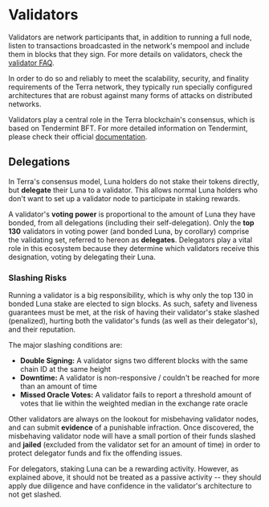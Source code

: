 # Validators

Validators are network participants that, in addition to running a full node, listen to transactions broadcasted in the network's mempool and include them in blocks that they sign. For more details on validators, check the [validator FAQ](../validator/faq.md).

In order to do so and reliably to meet the scalability, security, and finality requirements of the Terra network, they typically run specially configured architectures that are robust against many forms of attacks on distributed networks.

Validators play a central role in the Terra blockchain's consensus, which is based on Tendermint BFT. For more detailed information on Tendermint, please check their official [documentation](https://docs.tendermint.com/).

## Delegations

In Terra's consensus model, Luna holders do not stake their tokens directly, but **delegate** their Luna to a validator. This allows normal Luna holders who don't want to set up a validator node to participate in staking rewards.

A validator's **voting power** is proportional to the amount of Luna they have bonded, from all delegations (including their self-delegation). Only the **top 130** validators in voting power (and bonded Luna, by corollary) comprise the validating set, referred to hereon as **delegates**. Delegators play a vital role in this ecosystem because they determine which validators receive this designation, voting by delegating their Luna.

### Slashing Risks

Running a validator is a big responsibility, which is why only the top 130 in bonded Luna stake are elected to sign blocks. As such, safety and liveness guarantees must be met, at the risk of having their validator's stake slashed (penalized), hurting both the validator's funds (as well as their delegator's), and their reputation.

The major slashing conditions are:

- **Double Signing:** A validator signs two different blocks with the same chain ID at the same height
- **Downtime:** A validator is non-responsive / couldn't be reached for more than an amount of time
- **Missed Oracle Votes:** A validator fails to report a threshold amount of votes that lie within the weighted median in the exchange rate oracle

Other validators are always on the lookout for misbehaving validator nodes, and can submit **evidence** of a punishable infraction. Once discovered, the misbehaving validator node will have a small portion of their funds slashed and **jailed** (excluded from the validator set for an amount of time) in order to protect delegator funds and fix the offending issues.

For delegators, staking Luna can be a rewarding activity. However, as explained above, it should not be treated as a passive activity -- they should apply due diligence and have confidence in the validator's architecture to not get slashed.
